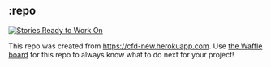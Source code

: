 ## :repo

[![Stories Ready to Work On](https://badge.waffle.io/:owner/:repo.svg?label=ready&title=Cards%20Ready%20To%20Work%20On)](https://waffle.io/:owner/:repo)

This repo was created from https://cfd-new.herokuapp.com. Use [the Waffle board](https://waffle.io/:owner/:repo) for this repo to always know what to do next for your project!
